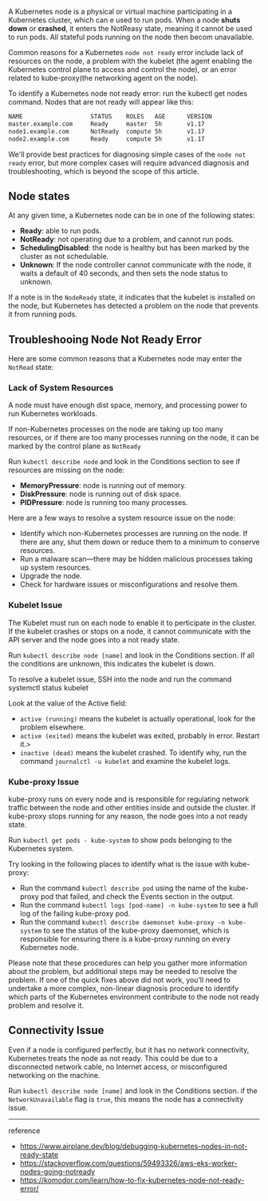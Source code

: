 
A Kubernetes node is a physical or virtual machine participating in a Kubernetes cluster, which can e used to run pods. When a node **shuts down** or **crashed**, it enters the NotReasy state, meaning it cannot be used to run pods. All stateful pods running on the node then becom unavailable.

Common reasons for a Kubernetes `node not ready` error include lack of resources on the node, a problem with the kubelet (the agent enabling the Kubernetes control plane to access and control the node), or an error related to kube-proxy(the networking agent on the node).

To identify a Kubernetes node not ready error: run the kubectl get nodes command. Nodes that are not ready will appear like this:

```bash
NAME                   STATUS    ROLES   AGE      VERSION
master.example.com     Ready     master  5h       v1.17
node1.example.com      NotReady  compute 5h       v1.17
node2.example.com      Ready     compute 5h       v1.17
```

We'll provide best practices for diagnosing simple cases of the `node not ready` error, but more complex cases will require advanced diagnosis and troubleshooting, which is beyond the scope of this article.

## Node states

At any given time, a Kubernetes node can be in one of the following states:

- **Ready**: able to run pods.
- **NotReady**: not operating due to a problem, and cannot run pods.
- **SchedulingDisabled**: the node is healthy but has been marked by the cluster as not schedulable.
- **Unknown**: If the node controller cannot communicate with the node, it waits a default of 40 seconds, and then sets the node status to unknown.

If a note is in the `NodeReady` state, it indicates that the kubelet is installed on the node, but Kubernetes has detected a problem on the node that prevents it from running pods.

## Troubleshooing Node Not Ready Error

Here are some common reasons that a Kubernetes node may enter the `NotRead` state:

### Lack of System Resources

A node must have enough dist space, memory, and processing power to run Kubernetes workloads.

If non-Kubernetes processes on the node are taking up too many resources, or if there are too many processes running on the node, it can be marked by the control plane as `NotReady`

Run `kubectl describe node` and look in the Conditions section to see if resources are missing on the node:
- **MemoryPressure**: node is running out of memory.
- **DiskPressure**: node is running out of disk space.
- **PIDPressure**: node is running too many processes.
  
Here are a few ways to resolve a system resource issue on the node:

- Identify which non-Kubernetes processes are running on the node. If there are any, shut them down or reduce them to a minimum to conserve resources.
- Run a malware scan—there may be hidden malicious processes taking up system resources.
- Upgrade the node.
- Check for hardware issues or misconfigurations and resolve them.

### Kubelet Issue

The Kubelet must run on each node to enable it to perticipate in the cluster. If the kubelet crashes or stops on a node, it cannot communicate with the API server and the node goes into a not ready state.

Run `kubectl describe node [name]` and look in the Conditions section. If all the conditions are unknown, this indicates the kubelet is down.

To resolve a kubelet issue, SSH into the node and run the command systemctl status kubelet

Look at the value of the Active field:

- `active (running)` means the kubelet is actually operational, look for the problem elsewhere.
- `active (exited)` means the kubelet was exited, probably in error. Restart it.>
- `inactive (dead)` means the kubelet crashed. To identify why, run the command `journalctl -u kubelet` and examine the kubelet logs.

### Kube-proxy Issue

kube-proxy runs on every node and is responsible for regulating network traffic between the node and other entities inside and outside the cluster. If kube-proxy stops running for any reason, the node goes into a not ready state.

Run `kubectl get pods - kube-system` to show pods belonging to the Kubernetes system.

Try looking in the following places to identify what is the issue with kube-proxy:

- Run the command `kubectl describe pod` using the name of the kube-proxy pod that failed, and check the Events section in the output.
- Run the command `kubectl logs [pod-name] -n kube-system` to see a full log of the failing kube-proxy pod.
- Run the command `kubectl describe daemonset kube-proxy -n kube-system` to see the status of the kube-proxy daemonset, which is responsible for ensuring there is a kube-proxy running on every Kubernetes node.
  
Please note that these procedures can help you gather more information about the problem, but additional steps may be needed to resolve the problem. If one of the quick fixes above did not work, you’ll need to undertake a more complex, non-linear diagnosis procedure to identify which parts of the Kubernetes environment contribute to the node not ready problem and resolve it.

## Connectivity Issue

Even if a node is configured perfectly, but it has no network connectivity, Kubernetes treats the node as not ready. This could be due to a disconnected network cable, no Internet access, or misconfigured networking on the machine.

Run `kubectl describe node [name]` and look in the Conditions section. if the `NetworkUnavailable` flag is `true`, this means the node has a connectivity issue.

---
reference
- https://www.airplane.dev/blog/debugging-kubernetes-nodes-in-not-ready-state
- https://stackoverflow.com/questions/59493326/aws-eks-worker-nodes-going-notready
- https://komodor.com/learn/how-to-fix-kubernetes-node-not-ready-error/